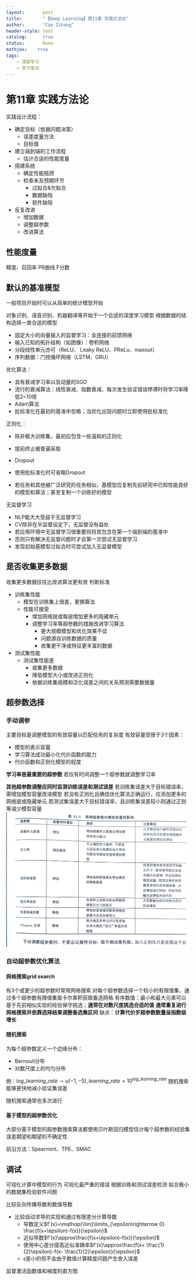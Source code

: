 ```yaml
---
layout:       post
title:        "【Deep Learning】第11章 实践方法论"
author:       "Cao Zihang"
header-style: text
catalog:      true
status:		  Done
mathjax: 	true
tags:
    - 深度学习
    - 学习笔记
---
```

# 第11章 实践方法论
实践设计流程：
- 确定目标（依据问题决策）
	- 误差度量方法
	- 目标值
- 建立端到端的工作流程
	- 估计合适的性能度量
- 搭建系统
	- 确定性能瓶颈
	- 检查未及预期环节
		- 过拟合&欠拟合
		- 数据缺陷
		- 软件缺陷
- 反复改进
	- 增加数据
	- 调整超参数
	- 改进算法

## 性能度量
精度、召回率
PR曲线
F分数

## 默认的基准模型
一般项目开始时可以从简单的统计模型开始

对象识别、语音识别、机器翻译等开始于一个合适的深度学习模型
根据数据的结构选择一类合适的模型
- 固定大小的向量输入的监督学习：全连接的前馈网络
- 输入已知的拓扑结构（如图像）：卷积网络
- 分段线性单元亦可（ReLU、 Leaky ReLU、PReLu、maxout）
- 序列数据：门控循环网络（LSTM、GRU）

优化算法：
- 具有衰减学习率以及动量的SGD
- 流行的衰减算法：线性衰减、指数衰减、每次发生验证错误停滞时将学习率降低2~10倍
- Adam算法
- 批标准化在最初的基准中忽略；当优化出现问题时立即使用批标准化

正则化：
- 除非极大训练集，最初应包含一些温和的正则化
- 提前终止被普遍采取
- Dropout
- 使用批标准化时可省略Dropout

- 若任务和其他被广泛研究的任务相似，基模型应复制先前研究中已知性能良好的模型和算法；甚至复制一个训练好的模型

无监督学习
- NLP能大大受益于无监督学习
- CV除非在半监督设定下，无监督没有益处
- 若应用环境中无监督学习很重要则将其包含在第一个端到端的基准中
- 否则只有解决无监督问题时才会第一次尝试无监督学习
- 发现初始基模型过拟合时可尝试加入无监督模型

## 是否收集更多数据
收集更多数据往往比改进算法更有效
判断标准
- 训练集性能
	- 模型在训练集上很差，更换算法
	- 性能可接受
		- 增加网络层或每层增加更多的隐藏单元
		- 调整学习率等超参数的措施改进学习算法
			- 更大规模模型和优化效果不佳
			- 问题源自训练数据的质量
			- 收集更干净或特征更丰富的数据
- 测试集性能
	- 测试集性能差
		- 收集更多数据
		- 降低模型大小或改进正则化
		- 依据训练集规模和泛化误差之间的关系预测需要数据量

## 超参数选择
### 手动调参
主要目标是调整模型的有效容量以匹配任务的复杂度
有效容量受限于3个因素：
- 模型的表示容量
- 学习算法成功最小化代价函数的能力
- 代价函数和正则化模型的程度

**学习率是最重要的超参数**
若仅有时间调整一个超参数就调整学习率

**其他超参数调整应同时监测训练误差和测试误差**
若训练集误差大于目标错误率，需增加模型容量改进模型
若没有正则化且确信优化算法正确运行，应添加更多的网络层或隐藏单元
若测试集误差大于目标错误率，且训练集误差较小则通过正则等减少模型容量
![|450](https://raw.githubusercontent.com/CaoZihang/picpicpicpicpicpic78k664/main/img/202212201924025.jpg)

### 自动超参数优化算法
#### 网格搜索grid search
有3个或更少的超参数时常用网格搜索
对每个超参数选择一个较小的有限值集，通过多个超参数有限值集笛卡尔乘积获取备选网格
有序数值：最小和最大元素可以基于先前相似实验的经验保守挑选；**通常在对数尺度挑选合适的值**
**通常重复进行网格搜索并依靠选择结果调整备选集区间**
缺点：**计算代价岁超参数数量呈指数级增长**

#### 随机搜索
为每个超参数定义一个边缘分布：
- Bernouli分布
- 对数尺度上的均匀分布

例：$log\_learning\_rate\sim u(-1,-5),learning\_rate=10^{log\_learning\_rate}$
随机搜索能够更快地减小验证集误差

随机搜索通常也多次进行

#### 基于模型的超参数优化
大部分基于模型的超参数搜索算法都使用贝叶斯回归模型估计每个超参数的经验集误差期望和期望的不确定性

前沿方法：Spearmint、TPE、SMAC

## 调试
可视化计算中模型的行为
可视化最严重的错误
根据训练和测试误差检测
拟合极小的数据集检验软件问题

比较反向传播导数和数值导数
- 比较自动求导的实现和通过有限差分计算导数
	- 导数定义$f'(x)=\mathop{\lim}\limits_{\epsilon\rightarrow 0} \frac{f(x+\epsilon)-f(x)}{\epsilon}$
	- 近似导数$f'(x)\approx\frac{f(x+\epsilon)-f(x)}{\epsilon}$
	- 使用中心差分提高近似准确率$f'(x)\approx\frac{f(x+ \frac{1}{2}\epsilon)-f(x- \frac{1}{2}\epsilon)}{\epsilon}$
	- $\epsilon$是小的但不会由于数值计算精度问题产生舍入误差

监督激活函数值和梯度的直方图



